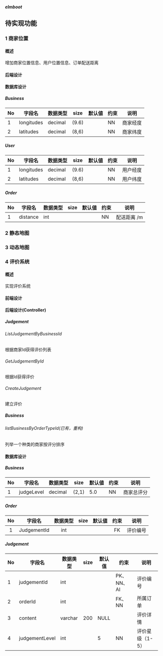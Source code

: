##### elmboot

## 待实现功能

### 1 商家位置

#### 概述

增加商家位置信息、用户位置信息、订单配送距离

#### 后端设计

#### 数据库设计

##### Business

| No  | 字段名        | 数据类型    | size  | 默认値 | 约束  | 说明   |
|-----|------------|---------|-------|-----|-----|------|
| 1   | longitudes | decimal | (9.6) |     | NN  | 商家经度 |
| 2   | latitudes  | decimal | (8,6) |     | NN  | 商家纬度 |
##### User

| No   | 字段名   | 数据类型 | size | 默认値 | 约束 | 说明   |
| ---- | -------- | -------- | ---- | ------ | ---- |------|
| 1   | longitudes | decimal | (9.6) |     | NN  | 用户经度 |
| 2   | latitudes  | decimal | (8,6) |     | NN  | 用户纬度 |

##### Order

| No  | 字段名      | 数据类型 | size | 默认値 | 约束  | 说明                  |
|-----|----------|--|------|-----|-----|---------------------|
| 1   | distance | int |  |     | NN  | 配送距离 /m |

### 2 静态地图

### 3 动态地图

### 4 评价系统

#### 概述

实现评价系统

#### 前端设计

#### 后端设计(Controller)

##### Judgement

###### ListJudgementByBusinessId

根据商家Id获得评价列表

###### GetJudgementById

根据Id获得评价

###### CreateJudgement

建立评价

##### Business

###### listBusinessByOrderTypeId(已有，重构)

列举一个种类的商家按评分排序

#### 数据库设计

##### Business

| No   | 字段名     | 数据类型 | size  | 默认値 | 约束 | 说明       |
| ---- | ---------- | -------- | ----- | ------ | ---- | ---------- |
| 1    | judgeLevel | decimal  | (2,1) | 5.0    | NN   | 商家总评分 |

##### Order

|  No  |   字段名    | 数据类型 | size | 默认値 | 约束 |   说明   |
| :--: | :---------: | :------: | :--: | :----: | :--: | :------: |
|  1   | JudgementId |   int    |      |        |  FK  | 评价编号 |

##### Judgement

| No   | 字段名         | 数据类型 | size | 默认值 | 约束       | 说明            |
| ---- | -------------- | -------- | ---- | ------ | ---------- | --------------- |
| 1    | judgementId    | int      |      |        | PK、NN、AI | 评价编号        |
| 2    | orderId        | int      |      |        | FK、NN     | 所属订单        |
| 3    | content        | varchar  | 200  | NULL   |            | 评价详情        |
| 4    | judgementLevel | int      |      | 5      | NN         | 评价星级（1-5） |

